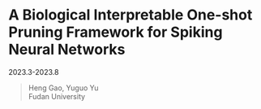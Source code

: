 # A Biological Interpretable One-shot Pruning Framework for Spiking Neural Networks
2023.3-2023.8
> Heng Gao, Yuguo Yu  
> Fudan University
